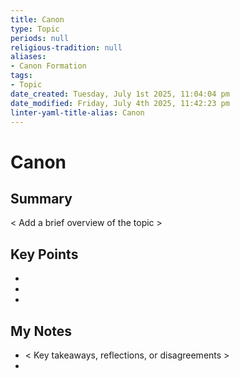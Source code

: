 ```yaml
---
title: Canon
type: Topic
periods: null
religious-tradition: null
aliases:
- Canon Formation
tags:
- Topic
date_created: Tuesday, July 1st 2025, 11:04:04 pm
date_modified: Friday, July 4th 2025, 11:42:23 pm
linter-yaml-title-alias: Canon
---
```


# Canon

## Summary
< Add a brief overview of the topic >

## Key Points
- 
- 
- 

## My Notes
- < Key takeaways, reflections, or disagreements >
- 